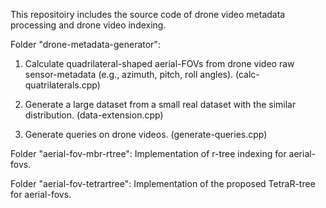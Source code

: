 This repositoiry includes the source code of drone video metadata processing and drone video indexing. 


Folder "drone-metadata-generator":
1. Calculate quadrilateral-shaped aerial-FOVs from drone video raw sensor-metadata 
(e.g., azimuth, pitch, roll angles). (calc-quatrilaterals.cpp)

2. Generate a large dataset from a small real dataset with the similar distribution. 
(data-extension.cpp)

3. Generate queries on drone videos. (generate-queries.cpp)



Folder "aerial-fov-mbr-rtree":
Implementation of r-tree indexing for aerial-fovs.



Folder "aerial-fov-tetrartree":
Implementation of the proposed TetraR-tree for aerial-fovs.
